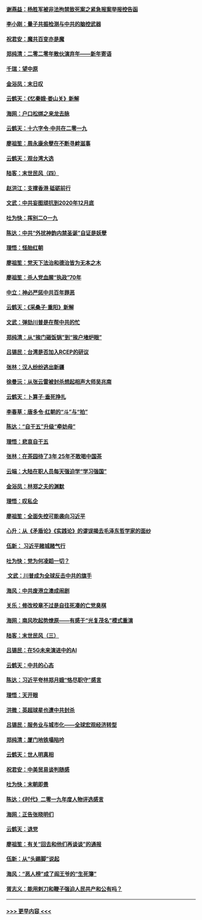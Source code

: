 #### [谢燕益：杨胜军被非法拘禁致死案之紧急报案举报控告函](../pages/nsc993/n11756134.md?t=12311144) 
#### [李小刚：量子共振检测与中共的脑控武器](../pages/nsc993/n11754518.md?t=12311144) 
#### [祝君安：魔共百变亦是魔](../pages/nsc993/n11754469.md?t=12311144) 
#### [郑纯清：二零二零年散伙演弃年——新年寄语](../pages/nsc993/n11754195.md?t=12311144) 
#### [千瑞：望中原](../pages/nsc993/n11754159.md?t=12311144) 
#### [金浴凤：末日叹](../pages/nsc993/n11752359.md?t=12311144) 
#### [云鹤天：《忆秦娥‧娄山关》新解](../pages/nsc993/n11752348.md?t=12311144) 
#### [海网：户口松绑之来龙去脉](../pages/nsc993/n11752328.md?t=12311144) 
#### [云鹤天：十六字令‧中共在二零一九](../pages/nsc993/n11752305.md?t=12311144) 
#### [廖祖笙：周永康余孽在不断寻衅滋事](../pages/nsc993/n11751013.md?t=12311144) 
#### [云鹤天：观台湾大选](../pages/nsc993/n11751007.md?t=12311144) 
#### [陆客：末世民风（四）](../pages/nsc993/n11749203.md?t=12311144) 
#### [赵洪江：支撑香港 砥砺前行](../pages/nsc993/n11748482.md?t=12311144) 
#### [文武：中共妄图顽抗到2020年12月底](../pages/nsc993/n11748446.md?t=12311144) 
#### [吐为快：挥别二O一九](../pages/nsc993/n11748411.md?t=12311144) 
#### [陈达：中共“外扰神韵内禁圣诞”自证是妖孽](../pages/nsc993/n11748226.md?t=12311144) 
#### [理悟：怪胎红朝](../pages/nsc993/n11748206.md?t=12311144) 
#### [廖祖笙：党天下法治和德治皆为无本之木](../pages/nsc993/n11748135.md?t=12311144) 
#### [廖祖笙：杀人党血腥“执政”70年](../pages/nsc993/n11745144.md?t=12311144) 
#### [中立：神必严惩中共百年罪恶](../pages/nsc993/n11744970.md?t=12311144) 
#### [云鹤天：《采桑子‧重阳》新解](../pages/nsc993/n11744948.md?t=12311144) 
#### [文武：弹劾川普是在帮中共的忙](../pages/nsc993/n11744758.md?t=12311144) 
#### [郑纯清：从“挨门砸饭锅”到“挨户堵炉眼”](../pages/nsc993/n11744745.md?t=12311144) 
#### [吕锡民：台湾是否加入RCEP的研议](../pages/nsc993/n11744701.md?t=12311144) 
#### [张林：汉人纷纷逃出新疆](../pages/nsc993/n11743530.md?t=12311144) 
#### [徐曼沅：从张云雷被封杀想起相声大师吴兆南](../pages/nsc993/n11741816.md?t=12311144) 
#### [云鹤天：卜算子‧垂死挣扎](../pages/nsc993/n11739956.md?t=12311144) 
#### [李春草：唐多令‧红朝的“斗”与“拍”](../pages/nsc993/n11739830.md?t=12311144) 
#### [陈达：“自干五”升级“牵妨母”](../pages/nsc993/n11739724.md?t=12311144) 
#### [理悟：悲哀自干五](../pages/nsc993/n11739547.md?t=12311144) 
#### [张林：在茶园待了3年 25年不敢喝中国茶](../pages/nsc993/n11739240.md?t=12311144) 
#### [云端：大陆在职人员每天强迫学“学习强国”](../pages/nsc993/n11738735.md?t=12311144) 
#### [金浴凤：林郑之夫的渊默](../pages/nsc993/n11737735.md?t=12311144) 
#### [理悟：叹私企](../pages/nsc993/n11737715.md?t=12311144) 
#### [廖祖笙：全面失控可能袭向习近平](../pages/nsc993/n11737704.md?t=12311144) 
#### [心升：从《矛盾论》《实践论》的谬误揭去毛泽东哲学家的面纱](../pages/nsc993/n11736962.md?t=12311144) 
#### [伍新： 习近平赌城赌气行](../pages/nsc993/n11736929.md?t=12311144) 
#### [吐为快：党为何凌蹈一切？](../pages/nsc993/n11736915.md?t=12311144) 
#### [ 文武：川普成为全球反击中共的旗手](../pages/nsc993/n11736882.md?t=12311144) 
#### [海风：中共废港立澳成闹剧](../pages/nsc993/n11735857.md?t=12311144) 
#### [关乐：修改校章不过是自往死凑的亡党臭棋](../pages/nsc993/n11735097.md?t=12311144) 
#### [海网：南风吹起势燎原——有感于“光复茂名”模式重演](../pages/nsc993/n11732308.md?t=12311144) 
#### [陆客：末世民风（三）](../pages/nsc993/n11732211.md?t=12311144) 
#### [吕锡民：在5G未来演进中的AI](../pages/nsc993/n11730010.md?t=12311144) 
#### [云鹤天：中共的心态](../pages/nsc993/n11729906.md?t=12311144) 
#### [陈达：习近平夸林郑月娥“恪尽职守”感言](../pages/nsc993/n11729881.md?t=12311144) 
#### [理悟：天开眼](../pages/nsc993/n11729699.md?t=12311144) 
#### [洪微：英超球星也遭中共封杀](../pages/nsc993/n11727243.md?t=12311144) 
#### [吕锡民：服务业与城市化——全球宏观经济转型](../pages/nsc993/n11725845.md?t=12311144) 
#### [郑纯清：厦门地铁塌陷吟](../pages/nsc993/n11725813.md?t=12311144) 
#### [云鹤天：世人明真相](../pages/nsc993/n11725621.md?t=12311144) 
#### [祝君安：中美贸易谈判随感](../pages/nsc993/n11725609.md?t=12311144) 
#### [吐为快：末朝即景](../pages/nsc993/n11723365.md?t=12311144) 
#### [陈达：《时代》二零一九年度人物评选感言](../pages/nsc993/n11723337.md?t=12311144) 
#### [海网：正告张晓明们](../pages/nsc993/n11723228.md?t=12311144) 
#### [云鹤天：退党](../pages/nsc993/n11723056.md?t=12311144) 
#### [廖祖笙：有关“回去和他们再谈谈”的通报](../pages/nsc993/n11722442.md?t=12311144) 
#### [伍新：从“头踢脚”说起](../pages/nsc993/n11722429.md?t=12311144) 
#### [海风：“恶人榜”成了阎王爷的“生死簿”](../pages/nsc993/n11722272.md?t=12311144) 
#### [胥志义：能用剌刀和鞭子强迫人民共产和公有吗？](../pages/nsc993/n11720569.md?t=12311144) 

----
#### [ >>> 更早内容 <<< ](../indexes/nsc993-earlier.md)

